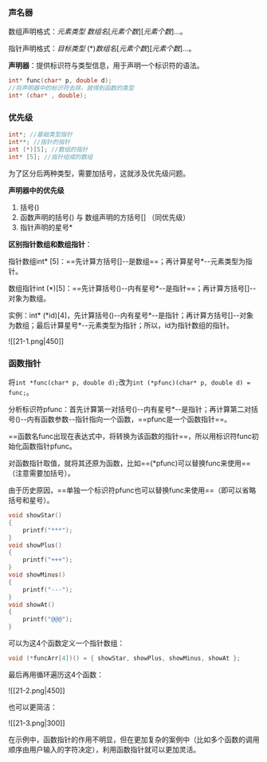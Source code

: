 ### 声名器

数组声明格式：*元素类型* *数组名*\[*元素个数*\]\[*元素个数*\]...。

指针声明格式：*目标类型* (\*)*数组名*\[*元素个数*\]\[*元素个数*\]...。

**声明器**：提供标识符与类型信息，用于声明一个标识符的语法。

```c
int* func(char* p, double d);
//将声明器中的标识符去除，就得到函数的类型
int* (char* , double);
```

### 优先级

```c
int*; //基础类型指针
int**; //指针的指针
int (*)[5]; //数组的指针
int* [5]; //指针组成的数组
```

为了区分后两种类型，需要加括号，这就涉及优先级问题。

**声明器中的优先级**
1. 括号()
2. 函数声明的括号() 与 数组声明的方括号\[\] （同优先级）
3. 指针声明的星号\*

**区别指针数组和数组指针**：

指针数组int* \[5\]：==先计算方括号\[\]--是数组==；再计算星号\*--元素类型为指针。

数组指针int (\*)\[5\]：==先计算括号()--内有星号\*--是指针==；再计算方括号\[\]--对象为数组。

实例：int* (\*id)\[4\]，先计算括号()--内有星号\*--是指针；再计算方括号\[\]--对象为数组；最后计算星号\*--元素类型为指针；所以，id为指针数组的指针。

![[21-1.png|450]]

### 函数指针

将`int *func(char* p, double d);`改为`int (*pfunc)(char* p, double d) = func;`。

分析标识符pfunc：首先计算第一对括号()--内有星号\*--是指针；再计算第二对括号()--内有函数参数--指针指向一个函数，==pfunc是一个函数指针==。

==函数名func出现在表达式中，将转换为该函数的指针==，所以用标识符func初始化函数指针pfunc。

对函数指针取值，就将其还原为函数，比如==(\*pfunc)可以替换func来使用==（注意需要加括号）。

由于历史原因，==单独一个标识符pfunc也可以替换func来使用==（即可以省略括号和星号）。

```c
void showStar()
{
	printf("***");
}
void showPlus()
{
	printf("+++");
}
void showMinus()
{
	printf("---");
}
void showAt()
{
	printf("@@@");
}
```

可以为这4个函数定义一个指针数组：

```c
void (*funcArr[4])() = { showStar, showPlus, showMinus, showAt };
```

最后再用循环遍历这4个函数：

![[21-2.png|450]]

也可以更简洁：

![[21-3.png|300]]

在示例中，函数指针的作用不明显，但在更加复杂的案例中（比如多个函数的调用顺序由用户输入的字符决定），利用函数指针就可以更加灵活。